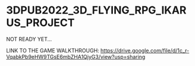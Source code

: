 # 3DPUB2022_3D_FLYING_RPG_IKARUS_PROJECT


NOT READY YET...

LINK TO THE GAME WALKTHROUGH: https://drive.google.com/file/d/1c_r-VqabkPb9eHW9TGsE6mbZHA1QjyG3/view?usp=sharing
